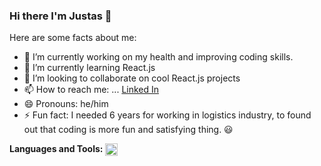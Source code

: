 ### Hi there I'm Justas 👋


Here are some facts about me:

- 🔭 I’m currently working on my health and improving coding skills. 
- 🌱 I’m currently learning React.js
- 👯 I’m looking to collaborate on cool React.js projects 
- 📫 How to reach me: ... [Linked In](https://www.linkedin.com/in/justas-titovec-69877517a/)
- 😄 Pronouns: he/him
- ⚡ Fun fact: I needed 6 years for working in logistics industry, to found out that coding is more fun and satisfying thing. 😃

**Languages and Tools:**
<img align="center" alt="C" width="20px" src="https://cdn.jsdelivr.net/npm/simple-icons@3.2.0/icons/html5.svg" />
